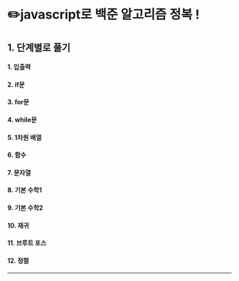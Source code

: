 # :pencil2:javascript로 백준 알고리즘 정복 ! 

## 1. 단계별로 풀기
#### 1. 입출력
#### 2. if문
#### 3. for문
#### 4. while문
#### 5. 1차원 배열
#### 6. 함수
#### 7. 문자열
#### 8. 기본 수학1
#### 9. 기본 수학2
#### 10. 재귀
#### 11. 브루트 포스
#### 12. 정렬
----------------------------------------------
